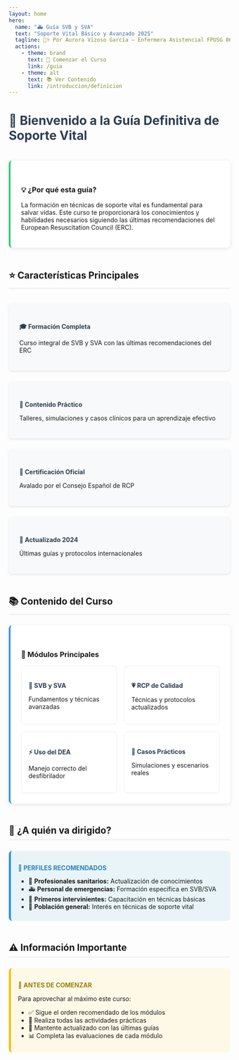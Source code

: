 ```yaml
---
layout: home
hero:
  name: "🚑 Guía SVB y SVA"
  text: "Soporte Vital Básico y Avanzado 2025"
  tagline: 👩‍⚕️ Por Aurora Vizoso García – Enfermera Asistencial FPUSG 061
  actions:
    - theme: brand
      text: 🎯 Comenzar el Curso
      link: /guia
    - theme: alt
      text: 📚 Ver Contenido
      link: /introduccion/definicion
---
```


# 🏥 Bienvenido a la Guía Definitiva de Soporte Vital

<div class="custom-card welcome-card">
  <h3>💡 ¿Por qué esta guía?</h3>
  <p>La formación en técnicas de soporte vital es fundamental para salvar vidas. Este curso te proporcionará los conocimientos y habilidades necesarios siguiendo las últimas recomendaciones del European Resuscitation Council (ERC).</p>
</div>

## ⭐ Características Principales

<div class="grid-container">
  <div class="grid-item">
    <h4>🎓 Formación Completa</h4>
    <p>Curso integral de SVB y SVA con las últimas recomendaciones del ERC</p>
  </div>
  <div class="grid-item">
    <h4>🏥 Contenido Práctico</h4>
    <p>Talleres, simulaciones y casos clínicos para un aprendizaje efectivo</p>
  </div>
  <div class="grid-item">
    <h4>📜 Certificación Oficial</h4>
    <p>Avalado por el Consejo Español de RCP</p>
  </div>
  <div class="grid-item">
    <h4>🔄 Actualizado 2024</h4>
    <p>Últimas guías y protocolos internacionales</p>
  </div>
</div>

## 📚 Contenido del Curso

<div class="custom-card content-card">
  <h3>🎯 Módulos Principales</h3>
  <div class="content-grid">
    <div class="content-item">
      <h4>🚨 SVB y SVA</h4>
      <p>Fundamentos y técnicas avanzadas</p>
    </div>
    <div class="content-item">
      <h4>💗 RCP de Calidad</h4>
      <p>Técnicas y protocolos actualizados</p>
    </div>
    <div class="content-item">
      <h4>⚡ Uso del DEA</h4>
      <p>Manejo correcto del desfibrilador</p>
    </div>
    <div class="content-item">
      <h4>👥 Casos Prácticos</h4>
      <p>Simulaciones y escenarios reales</p>
    </div>
  </div>
</div>

## 🎯 ¿A quién va dirigido?

<div class="custom-container info">
  <p class="custom-container-title">👥 PERFILES RECOMENDADOS</p>
  <ul>
    <li>🏥 <strong>Profesionales sanitarios:</strong> Actualización de conocimientos</li>
    <li>🚑 <strong>Personal de emergencias:</strong> Formación específica en SVB/SVA</li>
    <li>👥 <strong>Primeros intervinientes:</strong> Capacitación en técnicas básicas</li>
    <li>🌟 <strong>Población general:</strong> Interés en técnicas de soporte vital</li>
  </ul>
</div>

## ⚠️ Información Importante

<div class="custom-container warning">
  <p class="custom-container-title">📢 ANTES DE COMENZAR</p>
  <p>Para aprovechar al máximo este curso:</p>
  <ul>
    <li>✅ Sigue el orden recomendado de los módulos</li>
    <li>📝 Realiza todas las actividades prácticas</li>
    <li>🔄 Mantente actualizado con las últimas guías</li>
    <li>📊 Completa las evaluaciones de cada módulo</li>
  </ul>
</div>

<style>
h1 {
  margin-bottom: 2.5rem;
  color: #2c3e50;
}

.grid-container {
  display: grid;
  grid-template-columns: repeat(auto-fit, minmax(250px, 1fr));
  gap: 1.5rem;
  margin: 2rem 0;
}

.grid-item {
  background: #f8f9fa;
  padding: 1.5rem;
  border-radius: 8px;
  box-shadow: 0 2px 4px rgba(0,0,0,0.1);
}

.content-grid {
  display: grid;
  grid-template-columns: repeat(auto-fit, minmax(200px, 1fr));
  gap: 1rem;
}

.content-item {
  background: #fff;
  padding: 1rem;
  border-radius: 8px;
  border: 1px solid #e9ecef;
}

.custom-card {
  background: #fff;
  padding: 1.5rem;
  border-radius: 8px;
  box-shadow: 0 2px 8px rgba(0,0,0,0.1);
  margin: 1.5rem 0;
}

.welcome-card {
  border-left: 4px solid #2ecc71;
}

.content-card {
  border-left: 4px solid #3498db;
}

.custom-container {
  padding: 1rem;
  border-radius: 8px;
  margin: 1.5rem 0;
}

.custom-container.info {
  background-color: #e8f4f8;
  border-left: 5px solid #3498db;
}

.custom-container.warning {
  background-color: #fef9e7;
  border-left: 5px solid #f1c40f;
}

.custom-container .custom-container-title {
  font-weight: bold;
  margin-bottom: 0.8rem;
}

.custom-container.info .custom-container-title {
  color: #2980b9;
}

.custom-container.warning .custom-container-title {
  color: #9a7d0a;
}

h2 {
  margin-top: 3rem;
  margin-bottom: 1.5rem;
  padding-bottom: 0.5rem;
  border-bottom: 2px solid #eaecef;
}

h3 {
  margin-top: 2rem;
  margin-bottom: 1rem;
}

h4 {
  color: #2c3e50;
  margin-bottom: 0.5rem;
}

ul {
  margin: 0.5rem 0;
}
</style>
